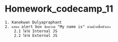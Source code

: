 # Homework_codecamp_11
    1. Kanokwan Dulyapraphant
    2. แสดง alert box ข้อความ "My name is" ตามด้วยชื่อตัวเอง
        2.1 ใช้วิธี Internal JS
        2.2 ใช้วิธี External JS